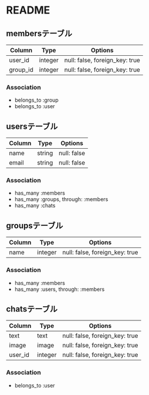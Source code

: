 # README


## membersテーブル

|Column|Type|Options|
|------|----|-------|
|user_id|integer|null: false, foreign_key: true|
|group_id|integer|null: false, foreign_key: true|

### Association
- belongs_to :group
- belongs_to :user

## usersテーブル

|Column|Type|Options|
|------|----|-------|
|name|string|null: false|
|email|string|null: false|

### Association
- has_many :members
- has_many :groups, through: :members
- has_many :chats

## groupsテーブル

|Column|Type|Options|
|------|----|-------|
|name|integer|null: false, foreign_key: true|

### Association
- has_many :members
- has_many :users, through: :members

## chatsテーブル

|Column|Type|Options|
|------|----|-------|
|text|text|null: false, foreign_key: true|
|image|image|null: false, foreign_key: true|
|user_id|integer|null: false, foreign_key: true|

### Association
- belongs_to :user